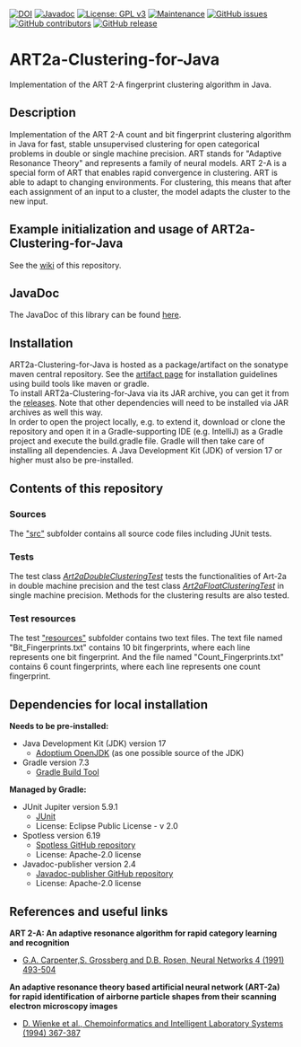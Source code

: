 [![DOI](https://zenodo.org/badge/580826376.svg)](https://zenodo.org/badge/latestdoi/580826376) 
[![Javadoc](https://img.shields.io/badge/JavaDoc-Online-green)](https://jonasschaub.github.io/ART2a-Clustering-for-Java/javadoc/latest/)
[![License: GPL v3](https://img.shields.io/badge/License-GPL%20v3-blue.svg)](http://www.gnu.org/licenses/gpl-3.0)
[![Maintenance](https://img.shields.io/badge/Maintained%3F-yes-blue.svg)](https://GitHub.com/JonasSchaub/ART2a-Clustering-for-Java/graphs/commit-activity)
[![GitHub issues](https://img.shields.io/github/issues/JonasSchaub/ART2a-Clustering-for-Java.svg)](https://GitHub.com/JonasSchaub/ART2a-Clustering-for-Java/issues/)
[![GitHub contributors](https://img.shields.io/github/contributors/JonasSchaub/ART2a-Clustering-for-Java.svg)](https://GitHub.com/JonasSchaub/ART2a-Clustering-for-Java/graphs/contributors/)
[![GitHub release](https://img.shields.io/github/release/JonasSchaub/ART2a-Clustering-for-Java.svg)](https://github.com/JonasSchaub/ART2a-Clustering-for-Java/releases/)
# ART2a-Clustering-for-Java
Implementation of the ART 2-A fingerprint clustering algorithm in Java.

## Description
Implementation of the ART 2-A count and bit fingerprint clustering algorithm 
in Java for fast, stable unsupervised clustering for open categorical problems 
in double or single machine precision. ART stands for "Adaptive Resonance Theory" and 
represents a family of neural models. ART 2-A is a special form of ART that enables 
rapid convergence in clustering. ART is able to adapt to changing environments. 
For clustering, this means that after each assignment of an input to a cluster, 
the model adapts the cluster to the new input.

## Example initialization and usage of ART2a-Clustering-for-Java
See the <a href="https://github.com/JonasSchaub/ART2a-Clustering-for-Java/wiki">wiki</a> of this repository.

## JavaDoc
The JavaDoc of this library can be found <a href="https://jonasschaub.github.io/ART2a-Clustering-for-Java/javadoc/">here</a>.

## Installation
ART2a-Clustering-for-Java is hosted as a package/artifact on the sonatype maven central repository. See the 
<a href="https://central.sonatype.com/artifact/io.github.jonasschaub/ART2a-Clustering-for-Java/">artifact page</a> for installation
guidelines using build tools like maven or gradle.
<br>
To install ART2a-Clustering-for-Java via its JAR archive, you can get it from the 
<a href="https://github.com/JonasSchaub/ART2a-Clustering-for-Java/releases">releases</a>. Note that other dependencies 
will need to be installed via JAR archives as well this way.
<br>
In order to open the project locally, e.g. to extend it, download or clone the repository and
open it in a Gradle-supporting IDE (e.g. IntelliJ) as a Gradle project and execute the build.gradle file.
Gradle will then take care of installing all dependencies. A Java Development Kit (JDK) of version 17 or higher must also
be pre-installed.

## Contents of this repository
### Sources
The <a href="https://github.com/JonasSchaub/ART2a-Clustering-for-Java/tree/main/src">"src"</a> subfolder contains
all source code files including JUnit tests.

### Tests
The test class 
<a href="https://github.com/JonasSchaub/ART2a-Clustering-for-Java/blob/main/src/test/java/de/unijena/cheminf/clustering/art2a/Art2aDoubleClusteringTest.java">
<i>Art2aDoubleClusteringTest</i></a> tests the functionalities of Art-2a in double machine precision
and the test class 
<a href="https://github.com/JonasSchaub/ART2a-Clustering-for-Java/blob/main/src/test/java/de/unijena/cheminf/clustering/art2a/Art2aFloatClusteringTest.java">
<i>Art2aFloatClusteringTest</i></a> in single machine precision.
Methods for the clustering results are also tested.

### Test resources
The test 
<a href="https://github.com/JonasSchaub/ART2a-Clustering-for-Java/tree/main/src/test/resources/de/unijena/cheminf/clustering/art2a">"resources"</a> subfolder
contains two text files. The text file named "Bit_Fingerprints.txt" contains 10 bit fingerprints, where each line represents 
one bit fingerprint. And the file named "Count_Fingerprints.txt" contains 6 count fingerprints, where each line represents
one count fingerprint.

## Dependencies for local installation
**Needs to be pre-installed:**
* Java Development Kit (JDK) version 17
    * [Adoptium OpenJDK](https://adoptium.net) (as one possible source of the JDK)
* Gradle version 7.3
    * [Gradle Build Tool](https://gradle.org)

**Managed by Gradle:**
* JUnit Jupiter version 5.9.1
    * [JUnit ](https://junit.org/junit5/)
    * License: Eclipse Public License - v 2.0
* Spotless version 6.19
    * [Spotless GitHub repository](https://github.com/diffplug/spotless)
    * License: Apache-2.0 license
* Javadoc-publisher version 2.4
    * [Javadoc-publisher GitHub repository](https://github.com/MathieuSoysal/Javadoc-publisher.yml)
    * License: Apache-2.0 license

## References and useful links
**ART 2-A: An adaptive resonance algorithm for rapid category learning and recognition**
* [ G.A. Carpenter,S. Grossberg and D.B. Rosen, Neural Networks 4 (1991) 493-504](https://www.sciencedirect.com/science/article/abs/pii/0893608091900457)

**An adaptive resonance theory based artificial neural network (ART-2a) for rapid identification of airborne 
particle shapes from their scanning electron microscopy images**
* [D. Wienke et al., Chemoinformatics and Intelligent Laboratory Systems (1994) 367-387](https://www.sciencedirect.com/science/article/abs/pii/0169743994850542)



